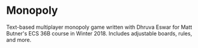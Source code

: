 # Monopoly
Text-based multiplayer monopoly game written with Dhruva Eswar for Matt Butner's ECS 36B course in Winter 2018. Includes adjustable boards, rules, and more.

